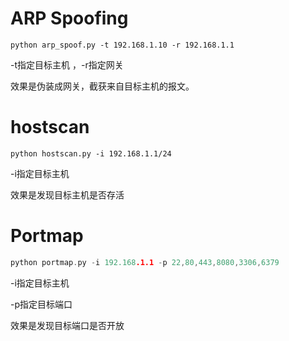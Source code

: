 
# ARP Spoofing 
```
python arp_spoof.py -t 192.168.1.10 -r 192.168.1.1
```

-t指定目标主机 ，-r指定网关

效果是伪装成网关，截获来自目标主机的报文。

# hostscan

```
python hostscan.py -i 192.168.1.1/24
```

-i指定目标主机

效果是发现目标主机是否存活

# Portmap

```c
python portmap.py -i 192.168.1.1 -p 22,80,443,8080,3306,6379
```

-i指定目标主机

-p指定目标端口

效果是发现目标端口是否开放
